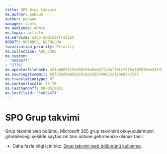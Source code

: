 ```yaml
---
title: SPO Grup takvimi
ms.author: pebaum
author: pebaum
manager: scotv
ms.audience: Admin
ms.topic: article
ms.service: o365-administration
ROBOTS: NOINDEX, NOFOLLOW
localization_priority: Priority
ms.collection: Adm_O365
ms.custom:
- "9000677"
- "2736"
ms.openlocfilehash: a21a6885515a85025640a0b7fa3bff0fc73f5af05938ee38135636772e869391
ms.sourcegitcommit: b5f7da89a650d2915dc652449623c78be6247175
ms.translationtype: MT
ms.contentlocale: tr-TR
ms.lasthandoff: 08/05/2021
ms.locfileid: "54084474"
---
```

# <a name="spo-group-calendar"></a>SPO Grup takvimi

Grup takvimi web bölümü, Microsoft 365 grup takvimini okuyucularınızın görebileceği şekilde sayfanızın tam üstüne getirmenize olanak tanır.
- Daha fazla bilgi için bkz. [Grup takvimi web bölümünü kullanma](https://support.microsoft.com/en-us/office/use-the-group-calendar-web-part-eaf3c04d-5699-48cb-8b5e-3caa887d51ce?ui=en-us&rs=en-us&ad=us).

